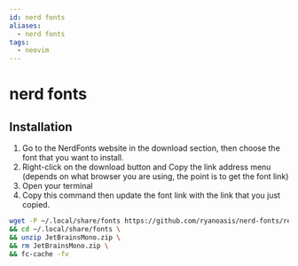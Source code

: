 ```yaml
---
id: nerd fonts
aliases:
  - nerd fonts
tags:
  - neovim
---
```


# nerd fonts

## Installation

1. Go to the NerdFonts website in the download section, then choose the font that you want to install.
2. Right-click on the download button and Copy the link address menu (depends on what browser you are using, the point is to get the font link)
3. Open your terminal
4. Copy this command then update the font link with the link that you just copied.

```bash
wget -P ~/.local/share/fonts https://github.com/ryanoasis/nerd-fonts/releases/download/v3.0.2/JetBrainsMono.zip \
&& cd ~/.local/share/fonts \
&& unzip JetBrainsMono.zip \
&& rm JetBrainsMono.zip \
&& fc-cache -fv
```
